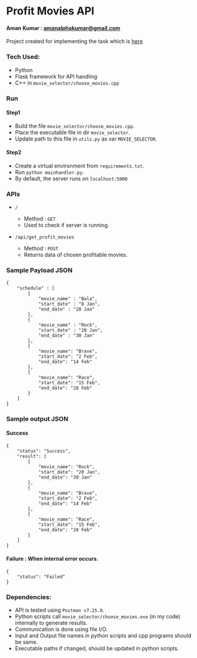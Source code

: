 # Profit Movies API
#### Aman Kumar : amanalphakumar@gmail.com

Project created for implementing the task which is [here](https://github.com/alpha74/profitMoviesAPI/blob/master/task_Movies.pdf)

### Tech Used:
- Python
- Flask framework for API handling
- C++ in `movie_selector/choose_movies.cpp`


### Run

#### Step1

- Build the file `movie_selector/choose_movies.cpp`.
- Place the executable file in dir `movie_selector`.
- Update path to this file in `utils.py` as var `MOVIE_SELECTOR`.

#### Step2

- Create a virtual environment from `requirements.txt`.
- Run `python mainhandler.py`.
- By default, the server runs on `localhost:5000`


### APIs
- `/`
	- Method : `GET`
	- Used to check if server is running.

- `/api/get_profit_movies`
	- Method : `POST`
	- Returns data of chosen profitable movies.


### Sample Payload JSON
```
{
	"schedule" : [
		{
			"movie_name" : "Bala",
			"start_date" : "8 Jan",
			"end_date" : "28 Jan"
		},
		{
			"movie_name" : "Rock",
			"start_date" : "20 Jan",
			"end_date" : "30 Jan"
		},
		{
		    "movie_name": "Brave",
		    "start_date": "2 Feb",
		    "end_date": "14 Feb"
		},
		{
		    "movie_name": "Race",
		    "start_date": "15 Feb",
		    "end_date": "28 Feb"
		}
	]
}
```

### Sample output JSON

#### Success
```
{
    "status": "Success",
    "result": [
        {
            "movie_name": "Rock",
            "start_date": "20 Jan",
            "end_date": "30 Jan"
        },
        {
            "movie_name": "Brave",
            "start_date": "2 Feb",
            "end_date": "14 Feb"
        },
        {
            "movie_name": "Race",
            "start_date": "15 Feb",
            "end_date": "28 Feb"
        }
    ]
}
```


#### Failure : When internal error occurs.
```
{
    "status": "Failed"
}
```


### Dependencies:
- API is tested using `Postman v7.25.0`.
- Python scripts call `movie_selector/choose_movies.exe` (in my code) internally to generate results.
- Communication is done using file I/O.
- Input and Output file names in python scripts and cpp programs should be same.
- Executable paths if changed, should be updated in python scripts.


